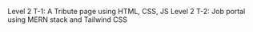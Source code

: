 Level 2 T-1: A Tribute page using HTML, CSS, JS
Level 2 T-2: Job portal using MERN stack and Tailwind CSS
